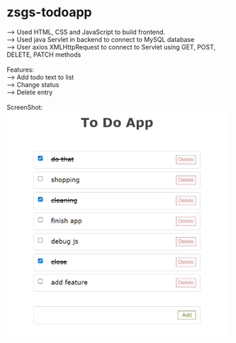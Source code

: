 # zsgs-todoapp <br/>
--> Used HTML, CSS and JavaScript to build frontend. <br/>
--> Used java Servlet in backend to connect to MySQL database <br/>
--> User axios XMLHttpRequest to connect to Servlet using GET, POST, DELETE, PATCH methods <br/>
<br/>
Features: <br/>
--> Add todo text to list <br/>
--> Change status <br/>
--> Delete entry <br/>
 <br/>
 ScreenShot:  <br/>
 ![screen shot](./screenshot.jpg)
